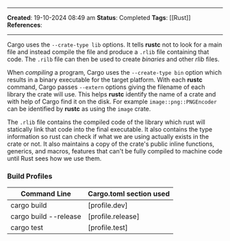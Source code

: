 _____
**Created**: 19-10-2024 08:49 am
**Status**: Completed
**Tags**: [[Rust]]
**References**: 
______

Cargo uses the `--crate-type lib` options. It tells **rustc** not to look for a main file and instead compile the file and produce a `.rlib` file containing that code. The `.rilb` file can then be used to create *binaries* and other *rlib* files.

When *compiling* a program, Cargo uses the `--create-type bin` option which results in a binary executable for the target platform.
With each **rustc** command, Cargo passes `--extern` options giving the filename of each library the crate will use. This helps **rustc** identify the name of a crate and with help of Cargo find it on the disk. For example `image::png::PNGEncoder` can be identified by **rustc** as using the `image` crate.

The `.rlib` file contains the compiled code of the library which rust will statically link that code into the final executable. It also contains the type information so rust can check if what we are using actually exists in the crate or not. It also maintains a copy of the crate's public inline functions, generics, and macros, features that can't be fully compiled to machine code until Rust sees how we use them.

### Build Profiles

| Command Line          | Cargo.toml section used |
| --------------------- | ----------------------- |
| cargo build           | \[profile.dev\]         |
| cargo build --release | \[profile.release\]     |
| cargo test            | \[profile.test\]        |

